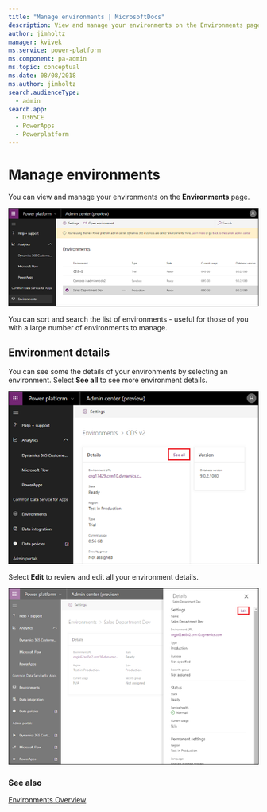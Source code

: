 ```yaml
---
title: "Manage environments | MicrosoftDocs"
description: View and manage your environments on the Environments page. 
author: jimholtz
manager: kvivek
ms.service: power-platform
ms.component: pa-admin
ms.topic: conceptual
ms.date: 08/08/2018
ms.author: jimholtz 
search.audienceType: 
  - admin
search.app: 
  - D365CE
  - PowerApps
  - Powerplatform
---
```

# Manage environments

You can view and manage your environments on the **Environments** page. 

![Environment list](media/environment-list.png "Environment list")

You can sort and search the list of environments - useful for those of you with a large number of environments to manage.

## Environment details

You can see some the details of your environments by selecting an environment. Select **See all** to see more environment details.

![Environment details](media/environment-details-see-all.png "Environment details")

Select **Edit** to review and edit all your environment details.

![More environment details](media/environment-details-more.png "More environment details")

### See also
[Environments Overview](environments-overview.md)